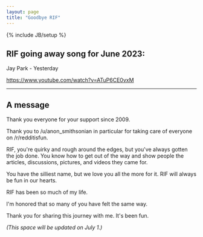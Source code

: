 ```yaml
---
layout: page
title: "Goodbye RIF"
---
```

{% include JB/setup %}

## RIF going away song for June 2023:

Jay Park - Yesterday

https://www.youtube.com/watch?v=ATuP6CE0vxM

-----

## A message

Thank you everyone for your support since 2009.

Thank you to /u/anon_smithsonian in particular for taking care of everyone on /r/redditisfun.

RIF, you're quirky and rough around the edges, but you've always gotten the job done. You know how to get out of the way and show people the articles, discussions, pictures, and videos they came for.

You have the silliest name, but we love you all the more for it. RIF will always be fun in our hearts.

RIF has been so much of my life.

I'm honored that so many of you have felt the same way.

Thank you for sharing this journey with me. It's been fun.

*(This space will be updated on July 1.)*